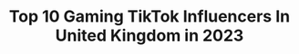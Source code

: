 ---
title: Top 10 Gaming TikTok Influencers In United Kingdom in 2023
description: >-
  Find top gaming TikTok influencers in United Kingdom in 2023. Most popular hashtags: #foryou #gaming #foryoupage #fyp.
platform: TikTok
hits: 481
text_top: Discover the top-rated TikTok influencers on inBeat.
text_bottom: Our platform holds 481 TikTok influencers like this in United Kingdom for you to collaborate.
profiles:
  - username: "gamingdaily"
    fullname: >-
      Gaming
    bio: >-
      250k?📈 👑For the boys👑 ♦️Follow for more gaming content♦️
    location: "United Kingdom"
    followers: 206300
    engagement: 1541
    commentsToLikes: 0.041339
    id: ckb9uqjq8tpmz0j238f78efo0
    verified: false
    hashtags: "#gamingdaily, #tiktokgaming, #foryoupage, #fortnite"
  - username: "roblox.with.nikki"
    fullname: >-
      Spam like = block 😼
    bio: >-
      User: XxNiki_Gaming1xX 😻😸 TYSM FOR 73.2K AND 1.1MIL LIKES! Disc: nikki#5563 :)
    location: "United Kingdom"
    followers: 73200
    engagement: 2069
    commentsToLikes: 0.081118
    id: ckdi62c0h7a3n0j23w2n4xm75
    verified: false
    hashtags: "#robloxcomedy, #robloxtrend, #roblox, #bloxburg"
  - username: "jadellew"
    fullname: >-
      JadeLlew
    bio: >-
      Xbox:Jadellew PS4:jadellew1 Anime Gaming Oc Fun for everyone 😂
    location: "United Kingdom"
    followers: 188700
    engagement: 1820
    commentsToLikes: 0.031559
    id: ck8ae4kc19rwi0j78wba8qskq
    verified: false
    hashtags: "#funny, #lol, #fun, #duet"
  - username: "attempting_legendary_pet"
    fullname: >-
      Trying legendary pet
    bio: >-
      YouTube - Gaming Girls
    location: "United Kingdom"
    followers: 41200
    engagement: 2594
    commentsToLikes: 0.084428
    id: ck8nfymlyu03r0j78gp0itwu8
    verified: false
    hashtags: "#video, #toh, #pet, #fyp"
  - username: "kfcgaming"
    fullname: >-
      KFC Gaming
    bio: >-
      🍗 KFC Gaming’s official TikTok account 🎮 Finger Clickin’ Good
    location: "United Kingdom"
    followers: 336000
    engagement: 2195
    commentsToLikes: 0.041686
    id: ckcj8u3rh7i6u0j23o05pv4uy
    verified: true
    hashtags: "#gaming, #cod, #kfcgaming, #pc"
  - username: "rhyscoomber"
    fullname: >-
      Rhys Coomber
    bio: >-
      I Post Gaming Videos🎮 Hope you Enjoy! 👍👍👍
    location: "United Kingdom"
    followers: 20900
    engagement: 1430
    commentsToLikes: 0.064516
    id: ckamivmvdlr330i78uh1jqq1n
    verified: false
    hashtags: "#gaming, #tiktokgaming, #gamers, #fortnite"
  - username: "artistic_senpai.jr"
    fullname: >-
      Artistic senpai jr
    bio: >-
      Go to my YouTube channel it is called Ar gaming 1234
    location: "United Kingdom"
    followers: 8168
    engagement: 1225
    commentsToLikes: 0.107439
    id: ck97wb96lqeeq0j78om82bar7
    verified: false
    hashtags: "#foryoupage, #myheroacademia, #artist, #haikyuu"
  - username: "gamingfamily_yt"
    fullname: >-
      gamingfamily
    bio: >-
      youtuber with 25k subs and 5 mill views. Follow me on twitter @gamingfamily_YT
    location: "United Kingdom"
    followers: 4648
    engagement: 1008
    commentsToLikes: 0.098640
    id: ckdhtfv8p2yzi0j23lmpnbwdr
    verified: false
    hashtags: "#pok, #pokemonedit, #pokemontrainer, #pokemongoshiny"
  - username: "thehood1989"
    fullname: >-
      Craig Cooper
    bio: >-
      Family Man who's into gaming, anime & having a laugh! Shared with DarkStorm2236!
    location: "United Kingdom"
    followers: 10300
    engagement: 925
    commentsToLikes: 0.101299
    id: ck8qdpoqvpc0t0j78fisfgo88
    verified: false
    hashtags: "#channel4, #dyslexia, #cod, #houseoftiktok"
  - username: "echo.on.top"
    fullname: >-
      Twitch echo
    bio: >-
      Best at gaming on the planet YouTube Andrewplayz
    location: "United Kingdom"
    followers: 21700
    engagement: 1375
    commentsToLikes: 0.098262
    id: ckc7bh4owl4x50j23p00htkam
    verified: false
    hashtags: ""
---
